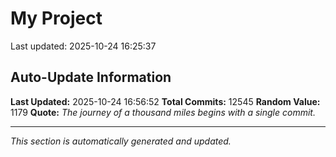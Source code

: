 # My Project


Last updated: 2025-10-24 16:25:37








































































































































































































































































































































































































































































































































































































































































































































































































































































































































































































































































































































































































































































































































































































































































































































































































































































































































































































































































































































































































































































































































































































































































































































































































































































































































































































































































































































































































































































































































































































































































































































































































































































































































































































































































































































































































































































































































































































































































































































































































































































































































































































































































































































































































































































































































































































































































































































































































































































































































































































































































































































































































































































































































































































































































































































































































































































































































































































































































































































































































































































































































































































































































































































































































































































































































































































































































































































































































































































































































































































































































































































































































































































































































































































































































































































































































































































































































































































































































































































































































































































































































































































































































































































































































































































































































































































































































































































































































































































































































































































































































































































































































































































































































































































































































































































































































































































































































































































































































































































































































































































































































































































































































































































































































































































































































































































































































































































































































































































































































































































































































































































































































































































































































































































































































































































































































































































































































































































































































































































































































































































































































































































































































































































































































































































































































































































































































































































































































































































































































































































































































































































































































































































































































































































































































## Auto-Update Information

**Last Updated:** 2025-10-24 16:56:52
**Total Commits:** 12545
**Random Value:** 1179
**Quote:** _The journey of a thousand miles begins with a single commit._

---
_This section is automatically generated and updated._
